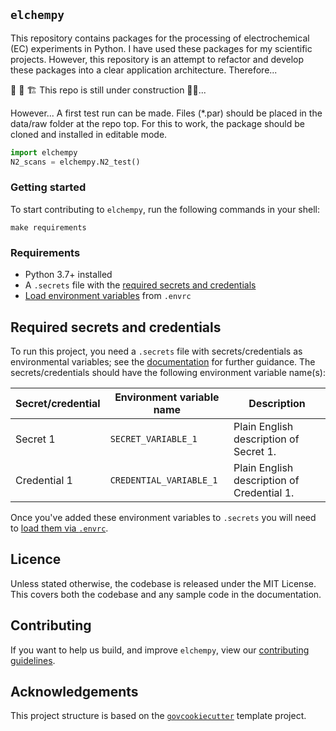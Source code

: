 ## `elchempy`

This repository contains packages for the processing of electrochemical (EC) experiments in Python.
I have used these packages for my scientific projects. However, this repository is an attempt to refactor and develop
these packages into a clear application architecture. Therefore...

 :rotating_light:  :construction: :building_construction: This repo is still under construction :construction_worker_man:...

However...
A first test run can be made. Files (*.par) should be placed in the data/raw folder at the repo top.
For this to work, the package should be cloned and installed in editable mode.


``` python
import elchempy
N2_scans = elchempy.N2_test()
```



### Getting started

To start contributing to `elchempy`, run the following commands in
your shell:

``` shell script
make requirements
```

### Requirements

- Python 3.7+ installed
- A `.secrets` file with the [required secrets and
  credentials](#required-secrets-and-credentials)
- [Load environment variables][docs-loading-environment-variables] from `.envrc`

## Required secrets and credentials

To run this project, you need a `.secrets` file with secrets/credentials as
environmental variables; see the
[documentation][docs-loading-environment-variables-secrets] for further guidance. The
secrets/credentials should have the following environment variable name(s):

| Secret/credential | Environment variable name | Description                                |
|-------------------|---------------------------|--------------------------------------------|
| Secret 1          | `SECRET_VARIABLE_1`       | Plain English description of Secret 1.     |
| Credential 1      | `CREDENTIAL_VARIABLE_1`   | Plain English description of Credential 1. |

Once you've added these environment variables to `.secrets` you will need to
[load them via `.envrc`][docs-loading-environment-variables].

## Licence

Unless stated otherwise, the codebase is released under the MIT License. This covers
both the codebase and any sample code in the documentation.

## Contributing

If you want to help us build, and improve `elchempy`, view our
[contributing guidelines][contributing].

## Acknowledgements

This project structure is based on the [`govcookiecutter`][govcookiecutter] template
project.

[contributing]: ./CONTRIBUTING.md
[govcookiecutter]: https://github.com/ukgovdatascience/govcookiecutter
[docs-loading-environment-variables]: ./docs/user_guide/loading_environment_variables.md
[docs-loading-environment-variables-secrets]: ./docs/user_guide/loading_environment_variables.md#storing-secrets-and-credentials
[pre-commit]: https://pre-commit.com/
